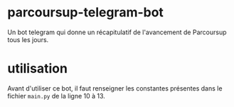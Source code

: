 # parcoursup-telegram-bot
Un bot telegram qui donne un récapitulatif de l'avancement de Parcoursup tous les jours.

# utilisation
Avant d'utiliser ce bot, il faut renseigner les constantes présentes dans le fichier `main.py` de la ligne 10 à 13.

